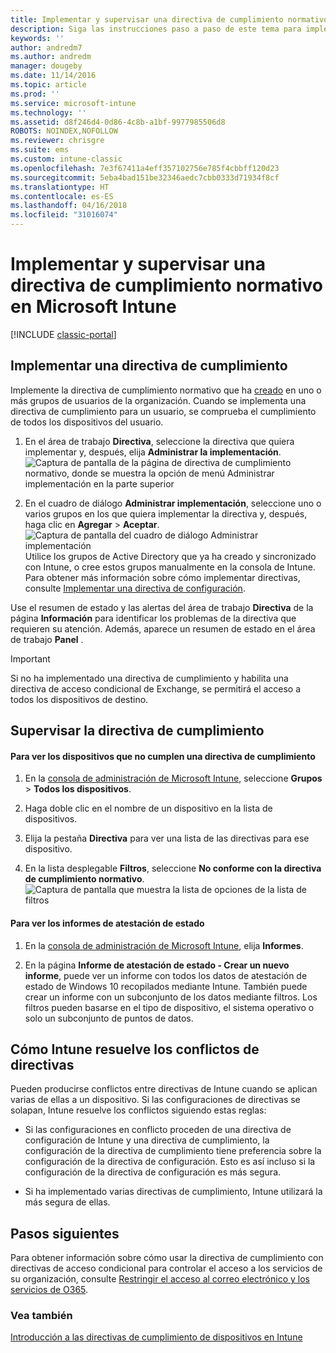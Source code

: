 ```yaml
---
title: Implementar y supervisar una directiva de cumplimiento normativo
description: Siga las instrucciones paso a paso de este tema para implementar y supervisar una directiva de cumplimiento normativo del dispositivo.
keywords: ''
author: andredm7
ms.author: andredm
manager: dougeby
ms.date: 11/14/2016
ms.topic: article
ms.prod: ''
ms.service: microsoft-intune
ms.technology: ''
ms.assetid: d8f246d4-0d86-4c8b-a1bf-9977985506d8
ROBOTS: NOINDEX,NOFOLLOW
ms.reviewer: chrisgre
ms.suite: ems
ms.custom: intune-classic
ms.openlocfilehash: 7e3f67411a4eff357102756e785f4cbbff120d23
ms.sourcegitcommit: 5eba4bad151be32346aedc7cbb0333d71934f8cf
ms.translationtype: HT
ms.contentlocale: es-ES
ms.lasthandoff: 04/16/2018
ms.locfileid: "31016074"
---
```

# <a name="deploy-and-monitor-a-device-compliance-policy-in-microsoft-intune"></a>Implementar y supervisar una directiva de cumplimiento normativo en Microsoft Intune

[!INCLUDE [classic-portal](../includes/classic-portal.md)]

## <a name="deploy-a-compliance-policy"></a>Implementar una directiva de cumplimiento
Implemente la directiva de cumplimiento normativo que ha [creado](create-a-device-compliance-policy-in-microsoft-intune.md) en uno o más grupos de usuarios de la organización. Cuando se implementa una directiva de cumplimiento para un usuario, se comprueba el cumplimiento de todos los dispositivos del usuario.

1.  En el área de trabajo **Directiva**, seleccione la directiva que quiera implementar y, después, elija **Administrar la implementación**.
![Captura de pantalla de la página de directiva de cumplimiento normativo, donde se muestra la opción de menú Administrar implementación en la parte superior](./media/intune-sa-3c-deploy-compliance-policy2.png)

2.  En el cuadro de diálogo **Administrar implementación**, seleccione uno o varios grupos en los que quiera implementar la directiva y, después, haga clic en **Agregar** > **Aceptar**.
![Captura de pantalla del cuadro de diálogo Administrar implementación](./media/intune-sa-3d-deploy-compliance-policy3-Manage.png) Utilice los grupos de Active Directory que ya ha creado y sincronizado con Intune, o cree estos grupos manualmente en la consola de Intune. Para obtener más información sobre cómo implementar directivas, consulte [Implementar una directiva de configuración](manage-settings-and-features-on-your-devices-with-microsoft-intune-policies.md).

Use el resumen de estado y las alertas del área de trabajo **Directiva** de la página **Información** para identificar los problemas de la directiva que requieren su atención. Además, aparece un resumen de estado en el área de trabajo **Panel** .

> [!IMPORTANT]
> Si no ha implementado una directiva de cumplimiento y habilita una directiva de acceso condicional de Exchange, se permitirá el acceso a todos los dispositivos de destino.

## <a name="monitor-the-compliance-policy"></a>Supervisar la directiva de cumplimiento

#### <a name="to-view-devices-that-do-not-conform-to-a-compliance-policy"></a>Para ver los dispositivos que no cumplen una directiva de cumplimiento

1.  En la [consola de administración de Microsoft Intune](https://manage.microsoft.com), seleccione **Grupos** > **Todos los dispositivos**.

2.  Haga doble clic en el nombre de un dispositivo en la lista de dispositivos.

3.  Elija la pestaña **Directiva** para ver una lista de las directivas para ese dispositivo.

4.  En la lista desplegable **Filtros**, seleccione **No conforme con la directiva de cumplimiento normativo**.
![Captura de pantalla que muestra la lista de opciones de la lista de filtros](./media/intune-sa-3e-view-device-noncompliance.png)

#### <a name="to-view-the-health-attestation-reports"></a>Para ver los informes de atestación de estado

1.  En la [consola de administración de Microsoft Intune](https://manage.microsoft.com), elija **Informes**.

2.  En la página **Informe de atestación de estado - Crear un nuevo informe**, puede ver un informe con todos los datos de atestación de estado de Windows 10 recopilados mediante Intune. También puede crear un informe con un subconjunto de los datos mediante filtros. Los filtros pueden basarse en el tipo de dispositivo, el sistema operativo o solo un subconjunto de puntos de datos.

## <a name="how-intune-resolves-policy-conflicts"></a>Cómo Intune resuelve los conflictos de directivas
Pueden producirse conflictos entre directivas de Intune cuando se aplican varias de ellas a un dispositivo. Si las configuraciones de directivas se solapan, Intune resuelve los conflictos siguiendo estas reglas:

-   Si las configuraciones en conflicto proceden de una directiva de configuración de Intune y una directiva de cumplimiento, la configuración de la directiva de cumplimiento tiene preferencia sobre la configuración de la directiva de configuración. Esto es así incluso si la configuración de la directiva de configuración es más segura.

-   Si ha implementado varias directivas de cumplimiento, Intune utilizará la más segura de ellas.

## <a name="next-steps"></a>Pasos siguientes
Para obtener información sobre cómo usar la directiva de cumplimiento con directivas de acceso condicional para controlar el acceso a los servicios de su organización, consulte [Restringir el acceso al correo electrónico y los servicios de O365](restrict-access-to-email-and-o365-services-with-microsoft-intune.md).


### <a name="see-also"></a>Vea también
[Introducción a las directivas de cumplimiento de dispositivos en Intune](introduction-to-device-compliance-policies-in-microsoft-intune.md)
